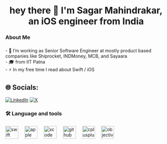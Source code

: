###

<h1 align="center">hey there 👋 I'm Sagar Mahindrakar, an iOS engineer from India </h1>

###

<h3 align="left"> About Me</h3>

###

<p align="left">- 🔭 I’m working as Senior Software Engineer at mostly product based companies like Shiprocket, INDMoney, MCB, and Sayaara<br>- 🎓  from IIT Patna <br>- ⚡ In my free time I read about Swift / iOS<br>

###
## 🌐 Socials:
[![LinkedIn](https://img.shields.io/badge/LinkedIn-%230077B5.svg?logo=linkedin&logoColor=white)](https://linkedin.com/in/sagar-mahindrakar/) [![X](https://img.shields.io/badge/X-black.svg?logo=X&logoColor=white)](https://x.com/@sagar_mahindra) 



###

<h3 align="left">🛠 Language and tools</h3>

###

<div align="left">
  <img src="https://img.shields.io/badge/Swift-F05138?logo=swift&logoColor=white&style=for-the-badge" height="40" alt="swift logo"  />
  <img width="12" />
  <img src="https://img.shields.io/badge/Apple-000000?logo=apple&logoColor=white&style=for-the-badge" height="40" alt="apple logo"  />
  <img width="12" />
  <img src="https://cdn.jsdelivr.net/gh/devicons/devicon/icons/xcode/xcode-original.svg" height="40" alt="xcode logo"  />
  <img width="12" />
  <img src="https://skillicons.dev/icons?i=github" height="40" alt="github logo"  />
  <img width="12" />
  <img src="https://cdn.jsdelivr.net/gh/devicons/devicon/icons/cplusplus/cplusplus-original.svg" height="40" alt="cplusplus logo"  />
  <img width="12" />
  <img src="https://cdn.jsdelivr.net/gh/devicons/devicon/icons/objectivec/objectivec-plain.svg" height="40" alt="objectivec logo"  />
</div>
